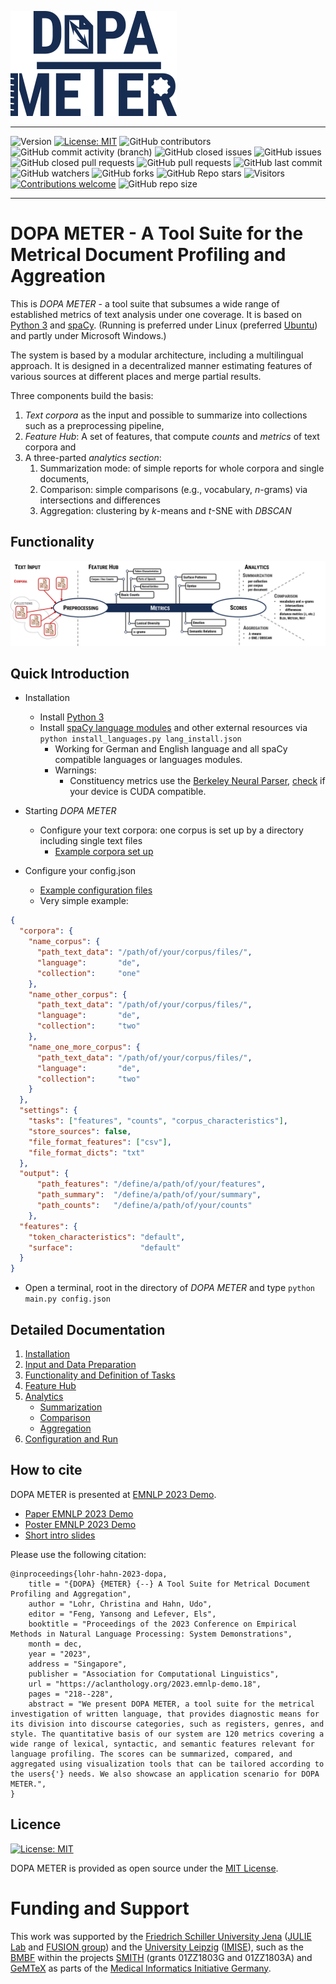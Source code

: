 

![arc](documentation/dopameter.png)

----
![Version](https://img.shields.io/badge/version-v1.0.0-rc0)
[![License: MIT](https://img.shields.io/badge/License-MIT-green.svg)](https://github.com/dopameter/dopameter/blob/main/LICENSE)
![GitHub contributors](https://img.shields.io/github/contributors/dopameter/dopameter)
![GitHub commit activity (branch)](https://img.shields.io/github/commit-activity/t/dopameter/dopameter)
![GitHub closed issues](https://img.shields.io/github/issues-closed/dopameter/dopameter)
![GitHub issues](https://img.shields.io/github/issues/dopameter/dopameter)
![GitHub closed pull requests](https://img.shields.io/github/issues-pr-closed/dopameter/dopameter)
![GitHub pull requests](https://img.shields.io/github/issues-pr/dopameter/dopameter)
![GitHub last commit](https://img.shields.io/github/last-commit/dopameter/dopameter)
![GitHub watchers](https://img.shields.io/github/watchers/dopameter/dopameter)
![GitHub forks](https://img.shields.io/github/forks/dopameter/dopameter)
![GitHub Repo stars](https://img.shields.io/github/stars/dopameter/dopameter)
![Visitors](https://api.visitorbadge.io/api/combined?path=https%3A%2F%2Fgithub.com%2Fdopameter%2Fdopameter&label=Visitors&countColor=%23263759&style=flat)
[![Contributions welcome](https://img.shields.io/badge/contributions-welcome-brightgreen.svg?style=flat)](https://github.com/dopameter/dopameter/blob/main/README.md)
![GitHub repo size](https://img.shields.io/github/repo-size/dopameter/dopameter)


----

# DOPA METER - A Tool Suite for the Metrical Document Profiling and Aggreation

This is _DOPA METER_ - a tool suite that subsumes a wide range of established metrics of text analysis under one coverage.
It is based on [Python 3](https://www.python.org/) and [spaCy](https://spacy.io/).
(Running is preferred under Linux (preferred [Ubuntu](https://ubuntu.com/)) and partly under Microsoft Windows.)

The system is based by a modular architecture, including a multilingual approach.
It is designed in a decentralized manner estimating features of various sources at different places and merge partial results.

Three components build the basis:
  1. _Text corpora_ as the input and possible to summarize into collections such as a preprocessing pipeline,
  2. _Feature Hub_: A set of features, that compute _counts_ and _metrics_ of text corpora and
  3. A three-parted _analytics section_:
     1. Summarization mode: of simple reports for whole corpora and single documents, 
     2. Comparison: simple comparisons (e.g., vocabulary, $n$-grams) via intersections and differences
     3. Aggregation: clustering by _k_-means and _t_-SNE with _DBSCAN_

## Functionality

![arc](documentation/architecture.png)

## Quick Introduction

* Installation
  * Install [Python 3](https://www.python.org/)
  * Install [spaCy language modules](https://spacy.io/models) and other external resources via `python install_languages.py lang_install.json`
    * Working for German and English language and all spaCy compatible languages or languages modules.
    * Warnings:
      * Constituency metrics use the [Berkeley Neural Parser](https://github.com/nikitakit/self-attentive-parser), [check](https://askubuntu.com/questions/633176/how-to-know-if-my-gpu-supports-cuda) if your device is CUDA compatible.

* Starting _DOPA METER_
  * Configure your text corpora: one corpus is set up by a directory including single text files
    * [Example corpora set up](documentation/resources/example_corpora)
* Configure your config.json
  * [Example configuration files](documentation/resources/example_configurations)
  * Very simple example:
 
 
```json lines 
{
  "corpora": {
    "name_corpus": {
      "path_text_data": "/path/of/your/corpus/files/",
      "language":       "de",
      "collection":     "one"
    },
    "name_other_corpus": {
      "path_text_data": "/path/of/your/corpus/files/",
      "language":       "de",
      "collection":     "two"
    },
    "name_one_more_corpus": {
      "path_text_data": "/path/of/your/corpus/files/",
      "language":       "de",
      "collection":     "two"
    }
  },
  "settings": {
    "tasks": ["features", "counts", "corpus_characteristics"],
    "store_sources": false,
    "file_format_features": ["csv"],
    "file_format_dicts": "txt"
  },
  "output": {
      "path_features": "/define/a/path/of/your/features",
      "path_summary":  "/define/a/path/of/your/summary",
      "path_counts":   "/define/a/path/of/your/counts"
    },
  "features": {
    "token_characteristics": "default",
    "surface":               "default"
  }
}
```

* Open a terminal, root in the directory of _DOPA METER_ and type `python main.py config.json` 

## Detailed Documentation

1. [Installation](documentation/installation.md)
2. [Input and Data Preparation](documentation/input.md)
3. [Functionality and Definition of Tasks](documentation/tasks.md)
4. [Feature Hub](documentation/features.md)
5. [Analytics](documentation/analytics/analytics.md)
   * [Summarization](documentation/analytics/summarization.md)
   * [Comparison](documentation/analytics/comparison.md)
   * [Aggregation](documentation/analytics/aggregation.md)
6. [Configuration and Run](documentation/configuration.md)

## How to cite

DOPA METER is presented at [EMNLP 2023 Demo](https://aclanthology.org/volumes/2023.emnlp-demo/).

* [Paper EMNLP 2023 Demo](https://aclanthology.org/2023.emnlp-demo.18/)
* [Poster EMNLP 2023 Demo](documentation/poster_DOPA_METER_EMNLP23.png)
* [Short intro slides](documentation/introslides_DOPA_METER_EMNLP23.pdf)

Please use the following citation:

    @inproceedings{lohr-hahn-2023-dopa,
        title = "{DOPA} {METER} {--} A Tool Suite for Metrical Document Profiling and Aggregation",
        author = "Lohr, Christina and Hahn, Udo",
        editor = "Feng, Yansong and Lefever, Els",
        booktitle = "Proceedings of the 2023 Conference on Empirical Methods in Natural Language Processing: System Demonstrations",
        month = dec,
        year = "2023",
        address = "Singapore",
        publisher = "Association for Computational Linguistics",
        url = "https://aclanthology.org/2023.emnlp-demo.18",
        pages = "218--228",
        abstract = "We present DOPA METER, a tool suite for the metrical investigation of written language, that provides diagnostic means for its division into discourse categories, such as registers, genres, and style. The quantitative basis of our system are 120 metrics covering a wide range of lexical, syntactic, and semantic features relevant for language profiling. The scores can be summarized, compared, and aggregated using visualization tools that can be tailored according to the users{'} needs. We also showcase an application scenario for DOPA METER.",
    }

## Licence

[![License: MIT](https://img.shields.io/badge/License-MIT-green.svg)](https://github.com/dopameter/dopameter/blob/main/LICENSE)

DOPA METER is provided as open source under the [MIT License](https://docs.github.com/en/repositories/managing-your-repositorys-settings-and-features/customizing-your-repository/licensing-a-repository#searching-github-by-license-type).

# Funding and Support

This work was supported by the [Friedrich Schiller University Jena](https://www.uni-jena.de/) ([JULIE Lab](https://julielab.de) and [FUSION group](https://www.fusion.uni-jena.de/)) and the [University Leipzig](https://www.uni-leipzig.de/) ([IMISE](https://www.imise.uni-leipzig.de/)), such as
the [BMBF](https://www.bmbf.de/) within the projects [SMITH](https://www.smith.care) (grants 01ZZ1803G and 01ZZ1803A) and [GeMTeX](https://www.smith.care/en/gemtex_mii/) as parts of the [Medical Informatics Initiative Germany](https://www.medizininformatik-initiative.de/en/start).
